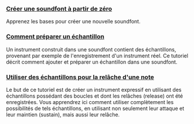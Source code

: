 ### [Créer une soundfont à partir de zéro](tutorials/create-a-soundfont-from-scratch.md)

Apprenez les bases pour créer une nouvelle soundfont.


### [Comment préparer un échantillon](tutorials/how-to-prepare-a-sample.md)

Un instrument construit dans une soundfont contient des échantillons, provenant par exemple de l'enregistrement d'un instrument réel.
Ce tutoriel décrit comment ajouter et préparer un échantillon dans une soundfont.


### [Utiliser des échantillons pour la relâche d'une note](tutorials/using-custom-releases-in-an-instrument.md)

Le but de ce tutoriel est de créer un instrument expressif en utilisant des échantillons possédant des boucles et dont les relâches (release) ont été enregistrées.
Vous apprendrez ici comment utiliser complètement les possibilités de tels échantillons, en utilisant non seulement leur attaque et leur maintien (sustain), mais aussi leur relâche.

